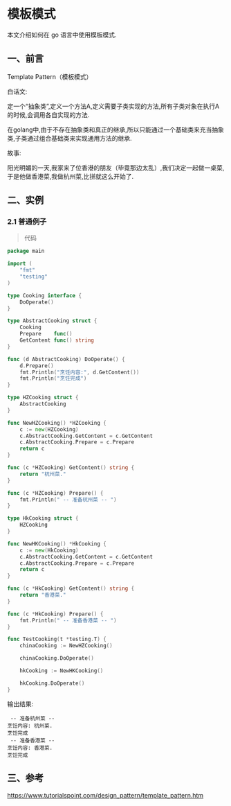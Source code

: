 # 模板模式

本文介绍如何在 go 语言中使用模板模式.

<!--more-->

## 一、前言

Template Pattern（模板模式）

白话文:

定一个“抽象类”,定义一个方法A,定义需要子类实现的方法,所有子类对象在执行A的时候,会调用各自实现的方法.

在golang中,由于不存在抽象类和真正的继承,所以只能通过一个基础类来充当抽象类,子类通过组合基础类来实现通用方法的继承.

故事:

阳光明媚的一天,我家来了位香港的朋友（毕竟那边太乱）,我们决定一起做一桌菜,于是他做香港菜,我做杭州菜,比拼就这么开始了.

## 二、实例

### 2.1 普通例子

> 代码

```go
package main

import (
	"fmt"
	"testing"
)

type Cooking interface {
	DoOperate()
}

type AbstractCooking struct {
	Cooking
	Prepare    func()
	GetContent func() string
}

func (d AbstractCooking) DoOperate() {
	d.Prepare()
	fmt.Println("烹饪内容:", d.GetContent())
	fmt.Println("烹饪完成")
}

type HZCooking struct {
	AbstractCooking
}

func NewHZCooking() *HZCooking {
	c := new(HZCooking)
	c.AbstractCooking.GetContent = c.GetContent
	c.AbstractCooking.Prepare = c.Prepare
	return c
}

func (c *HZCooking) GetContent() string {
	return "杭州菜."
}

func (c *HZCooking) Prepare() {
	fmt.Println(" -- 准备杭州菜 -- ")
}

type HkCooking struct {
	HZCooking
}

func NewHKCooking() *HkCooking {
	c := new(HkCooking)
	c.AbstractCooking.GetContent = c.GetContent
	c.AbstractCooking.Prepare = c.Prepare
	return c
}

func (c *HkCooking) GetContent() string {
	return "香港菜."
}

func (c *HkCooking) Prepare() {
	fmt.Println(" -- 准备香港菜 -- ")
}

func TestCooking(t *testing.T) {
	chinaCooking := NewHZCooking()

	chinaCooking.DoOperate()

	hkCooking := NewHKCooking()

	hkCooking.DoOperate()
}

```

输出结果:

```text
 -- 准备杭州菜 --
烹饪内容: 杭州菜.
烹饪完成
 -- 准备香港菜 --
烹饪内容: 香港菜.
烹饪完成
```

## 三、参考

https://www.tutorialspoint.com/design_pattern/template_pattern.htm

